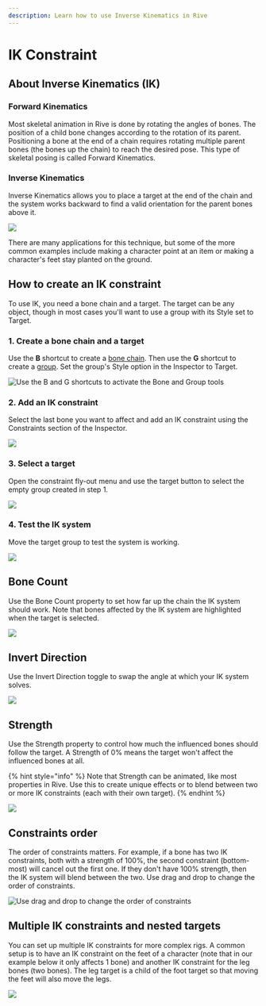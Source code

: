 ```yaml
---
description: Learn how to use Inverse Kinematics in Rive
---
```


# IK Constraint

## About Inverse Kinematics \(IK\)

### Forward Kinematics

Most skeletal animation in Rive is done by rotating the angles of bones. The position of a child bone changes according to the rotation of its parent. Positioning a bone at the end of a chain requires rotating multiple parent bones \(the bones up the chain\) to reach the desired pose. This type of skeletal posing is called Forward Kinematics.

### Inverse Kinematics

Inverse Kinematics allows you to place a target at the end of the chain and the system works backward to find a valid orientation for the parent bones above it.

![](../../.gitbook/assets/image%20%281%29.gif)

There are many applications for this technique, but some of the more common examples include making a character point at an item or making a character's feet stay planted on the ground.

## How to create an IK constraint

To use IK, you need a bone chain and a target. The target can be any object, though in most cases you'll want to use a group with its Style set to Target.

### 1. Create a bone chain and a target

Use the **B** shortcut to create a [bone chain](../manipulating-shapes/bones/#how-to-create-bones). Then use the **G** shortcut to create a [group](../fundamentals/groups/). Set the group's Style option in the Inspector to Target. 

![Use the B and G shortcuts to activate the Bone and Group tools](../../.gitbook/assets/2021-08-03-15.17.11.gif)

### 2. Add an IK constraint

Select the last bone you want to affect and add an IK constraint using the Constraints section of the Inspector.

![](../../.gitbook/assets/2021-08-03-16.20.56.gif)

### 3. Select a target

Open the constraint fly-out menu and use the target button to select the empty group created in step 1. 

![](../../.gitbook/assets/2021-08-03-16.51.11.gif)

### 4. Test the IK system

Move the target group to test the system is working.

![](../../.gitbook/assets/2021-08-03-17.27.19.gif)

## Bone Count

Use the Bone Count property to set how far up the chain the IK system should work. Note that bones affected by the IK system are highlighted when the target is selected.

![](../../.gitbook/assets/2021-08-03-17.37.50.gif)

## Invert Direction

Use the Invert Direction toggle to swap the angle at which your IK system solves.

![](../../.gitbook/assets/2021-08-03-18.28.39.gif)

## Strength

Use the Strength property to control how much the influenced bones should follow the target. A Strength of 0% means the target won't affect the influenced bones at all.

{% hint style="info" %}
Note that Strength can be animated, like most properties in Rive. Use this to create unique effects or to blend between two or more IK constraints \(each with their own target\).
{% endhint %}

![](../../.gitbook/assets/2021-08-03-18.42.16.gif)

## Constraints order

The order of constraints matters. For example, if a bone has two IK constraints, both with a strength of 100%, the second constraint \(bottom-most\) will cancel out the first one. If they don't have 100% strength, then the IK system will blend between the two. Use drag and drop to change the order of constraints.

![Use drag and drop to change the order of constraints](../../.gitbook/assets/2021-08-03-18.48.53.gif)

## Multiple IK constraints and nested targets

You can set up multiple IK constraints for more complex rigs. A common setup is to have an IK constraint on the feet of a character \(note that in our example below it only affects 1 bone\) and another IK constraint for the leg bones \(two bones\). The leg target is a child of the foot target so that moving the feet will also move the legs.

![](https://gblobscdn.gitbook.com/assets%2F-LLf9WNXyNW0pxMs9rjI%2F-LWsi9dTxfj2qUgqoM-9%2F-LWt95RxfajHmO2cJyBa%2Fik_rig.gif?alt=media&token=0fa7d42a-e3a4-4c1b-b825-8089e478f5cc)

## 

